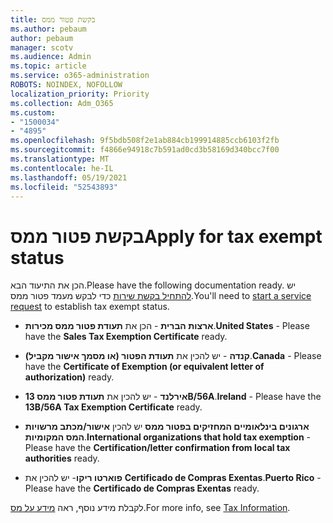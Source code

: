 ```yaml
---
title: בקשת פטור ממס
ms.author: pebaum
author: pebaum
manager: scotv
ms.audience: Admin
ms.topic: article
ms.service: o365-administration
ROBOTS: NOINDEX, NOFOLLOW
localization_priority: Priority
ms.collection: Adm_O365
ms.custom:
- "1500034"
- "4895"
ms.openlocfilehash: 9f5bdb508f2e1ab884cb199914885ccb6103f2fb
ms.sourcegitcommit: f4866e94918c7b591ad0cd3b58169d340bcc7f00
ms.translationtype: MT
ms.contentlocale: he-IL
ms.lasthandoff: 05/19/2021
ms.locfileid: "52543893"
---
```

# <a name="apply-for-tax-exempt-status"></a><span data-ttu-id="6ecd2-102">בקשת פטור ממס</span><span class="sxs-lookup"><span data-stu-id="6ecd2-102">Apply for tax exempt status</span></span>

<span data-ttu-id="6ecd2-103">הכן את התיעוד הבא.</span><span class="sxs-lookup"><span data-stu-id="6ecd2-103">Please have the following documentation ready.</span></span> <span data-ttu-id="6ecd2-104">יש [להתחיל בקשת שירות](https://go.microsoft.com/fwlink/p/?linkid=518322) כדי לבקש מעמד פטור ממס.</span><span class="sxs-lookup"><span data-stu-id="6ecd2-104">You'll need to [start a service request](https://go.microsoft.com/fwlink/p/?linkid=518322) to establish tax exempt status.</span></span>

- <span data-ttu-id="6ecd2-105">**ארצות הברית** - הכן את **תעודת פטור ממס מכירות**.</span><span class="sxs-lookup"><span data-stu-id="6ecd2-105">**United States** - Please have the **Sales Tax Exemption Certificate** ready.</span></span>

- <span data-ttu-id="6ecd2-106">**קנדה** - יש להכין את **תעודת הפטור (או מסמך אישור מקביל)**.</span><span class="sxs-lookup"><span data-stu-id="6ecd2-106">**Canada** - Please have the **Certificate of Exemption (or equivalent letter of authorization)** ready.</span></span>

- <span data-ttu-id="6ecd2-107">**אירלנד** - יש להכין את **תעודת פטור ממס 13B/56A**.</span><span class="sxs-lookup"><span data-stu-id="6ecd2-107">**Ireland** - Please have the **13B/56A Tax Exemption Certificate** ready.</span></span>

- <span data-ttu-id="6ecd2-108">**ארגונים בינלאומיים המחזיקים בפטור ממס** יש להכין **אישור/מכתב מרשויות המס המקומיות**.</span><span class="sxs-lookup"><span data-stu-id="6ecd2-108">**International organizations that hold tax exemption** - Please have the **Certification/letter confirmation from local tax authorities** ready.</span></span>

- <span data-ttu-id="6ecd2-109">**פוארטו ריקו**- יש להכין את **Certificado de Compras Exentas**.</span><span class="sxs-lookup"><span data-stu-id="6ecd2-109">**Puerto Rico** - Please have the **Certificado de Compras Exentas** ready.</span></span>

<span data-ttu-id="6ecd2-110">לקבלת מידע נוסף, ראה [מידע על מס](/microsoft-365/commerce/billing-and-payments/tax-information).</span><span class="sxs-lookup"><span data-stu-id="6ecd2-110">For more info, see [Tax Information](/microsoft-365/commerce/billing-and-payments/tax-information).</span></span>

